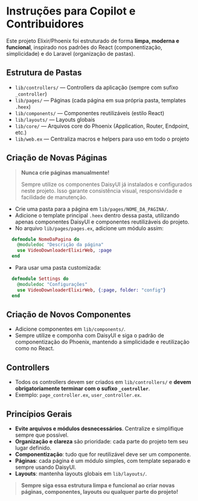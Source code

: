 # Instruções para Copilot e Contribuidores

Este projeto Elixir/Phoenix foi estruturado de forma **limpa, moderna e funcional**, inspirado nos padrões do React (componentização, simplicidade) e do Laravel (organização de pastas).

## Estrutura de Pastas

- `lib/controllers/` — Controllers da aplicação (sempre com sufixo `_controller`)
- `lib/pages/` — Páginas (cada página em sua própria pasta, templates `.heex`)
- `lib/components/` — Componentes reutilizáveis (estilo React)
- `lib/layouts/` — Layouts globais
- `lib/core/` — Arquivos core do Phoenix (Application, Router, Endpoint, etc.)
- `lib/web.ex` — Centraliza macros e helpers para uso em todo o projeto

## Criação de Novas Páginas

> **Nunca crie páginas manualmente!**
>
> Sempre utilize os componentes DaisyUI já instalados e configurados neste projeto. Isso garante consistência visual, responsividade e facilidade de manutenção.

- Crie uma pasta para a página em `lib/pages/NOME_DA_PAGINA/`.
- Adicione o template principal `.heex` dentro dessa pasta, utilizando apenas componentes DaisyUI e componentes reutilizáveis do projeto.
- No arquivo `lib/pages/pages.ex`, adicione um módulo assim:

```elixir
  defmodule NomeDaPagina do
    @moduledoc "Descrição da página"
    use VideoDownloaderElixirWeb, :page
  end
```
- Para usar uma pasta customizada:
```elixir
  defmodule Settings do
    @moduledoc "Configurações"
    use VideoDownloaderElixirWeb, {:page, folder: "config"}
  end
```

## Criação de Novos Componentes

- Adicione componentes em `lib/components/`.
- Sempre utilize e componha com DaisyUI e siga o padrão de componentização do Phoenix, mantendo a simplicidade e reutilização como no React.

## Controllers

- Todos os controllers devem ser criados em `lib/controllers/` e **devem obrigatoriamente terminar com o sufixo `_controller`**.
- Exemplo: `page_controller.ex`, `user_controller.ex`.

## Princípios Gerais

- **Evite arquivos e módulos desnecessários**. Centralize e simplifique sempre que possível.
- **Organização e clareza** são prioridade: cada parte do projeto tem seu lugar definido.
- **Componentização**: tudo que for reutilizável deve ser um componente.
- **Páginas**: cada página é um módulo simples, com template separado e sempre usando DaisyUI.
- **Layouts**: mantenha layouts globais em `lib/layouts/`.

> **Sempre siga essa estrutura limpa e funcional ao criar novas páginas, componentes, layouts ou qualquer parte do projeto!**
